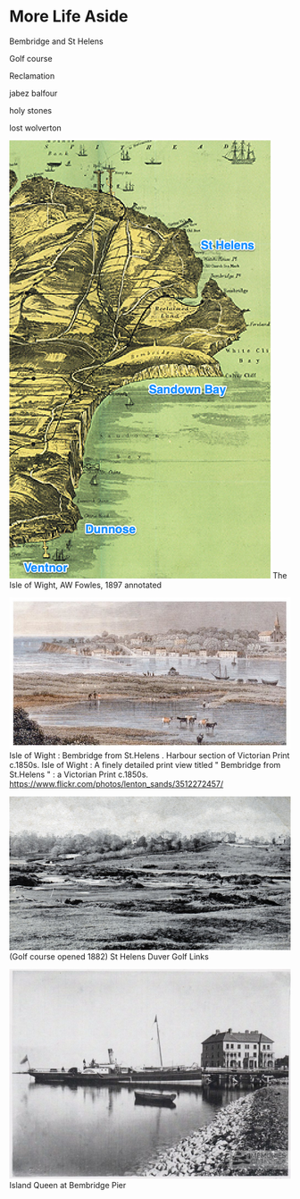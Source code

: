 # More Life Aside

Bembridge and St Helens

Golf course

Reclamation 

jabez balfour

holy stones

lost wolverton




![](../images/004956958-SVC2_jpg_annotated.png)
The Isle of Wight, AW Fowles, 1897 annotated



![](../images/3512272457_8784bc5a44_b.jpg)
Isle of Wight : Bembridge from St.Helens . Harbour section of Victorian Print c.1850s.
Isle of Wight : A finely detailed print view titled " Bembridge from St.Helens " : a Victorian Print c.1850s.
https://www.flickr.com/photos/lenton_sands/3512272457/


![](../images/st_helens_duver_links_l.jpg)
(Golf course opened 1882)
St Helens Duver Golf Links

![](../images/Paddle-steamer-Island-Queen-and-the-Spithead-hotel-before-the-addtion-of-the-upper-windows-c.1880-Copy-1024x762.jpg)
Island Queen at Bembridge Pier
